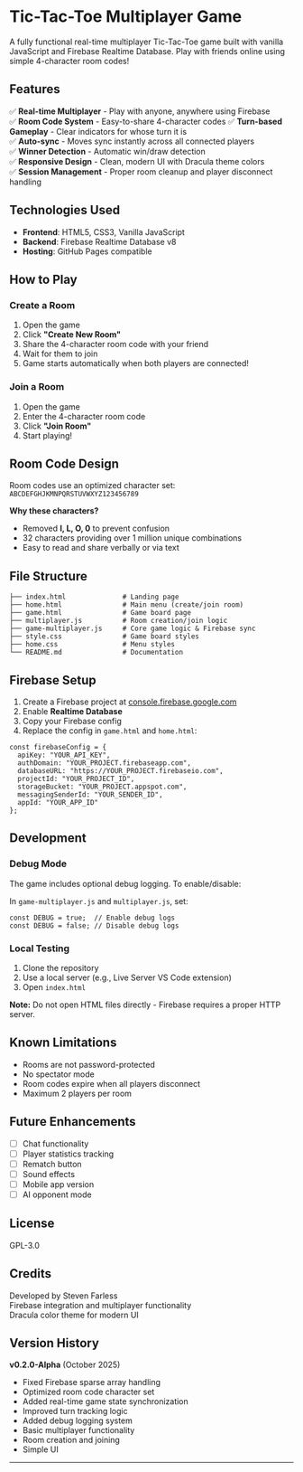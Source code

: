 # Tic-Tac-Toe Multiplayer Game

A fully functional real-time multiplayer Tic-Tac-Toe game built with vanilla JavaScript and Firebase Realtime Database. Play with friends online using simple 4-character room codes!

## Features

✅ **Real-time Multiplayer** - Play with anyone, anywhere using Firebase  
✅ **Room Code System** - Easy-to-share 4-character codes
✅ **Turn-based Gameplay** - Clear indicators for whose turn it is  
✅ **Auto-sync** - Moves sync instantly across all connected players  
✅ **Winner Detection** - Automatic win/draw detection  
✅ **Responsive Design** - Clean, modern UI with Dracula theme colors  
✅ **Session Management** - Proper room cleanup and player disconnect handling

## Technologies Used

- **Frontend**: HTML5, CSS3, Vanilla JavaScript
- **Backend**: Firebase Realtime Database v8
- **Hosting**: GitHub Pages compatible

## How to Play

### Create a Room
1. Open the game
2. Click **"Create New Room"**
3. Share the 4-character room code with your friend
4. Wait for them to join
5. Game starts automatically when both players are connected!

### Join a Room
1. Open the game
2. Enter the 4-character room code
3. Click **"Join Room"**
4. Start playing!

## Room Code Design

Room codes use an optimized character set: `ABCDEFGHJKMNPQRSTUVWXYZ123456789`

**Why these characters?**
- Removed **I, L, O, 0** to prevent confusion
- 32 characters providing over 1 million unique combinations
- Easy to read and share verbally or via text

## File Structure

```
├── index.html              # Landing page
├── home.html               # Main menu (create/join room)
├── game.html               # Game board page
├── multiplayer.js          # Room creation/join logic
├── game-multiplayer.js     # Core game logic & Firebase sync
├── style.css               # Game board styles
├── home.css                # Menu styles
└── README.md               # Documentation
```

## Firebase Setup

1. Create a Firebase project at [console.firebase.google.com](https://console.firebase.google.com)
2. Enable **Realtime Database**
3. Copy your Firebase config
4. Replace the config in `game.html` and `home.html`:

```
const firebaseConfig = {
  apiKey: "YOUR_API_KEY",
  authDomain: "YOUR_PROJECT.firebaseapp.com",
  databaseURL: "https://YOUR_PROJECT.firebaseio.com",
  projectId: "YOUR_PROJECT_ID",
  storageBucket: "YOUR_PROJECT.appspot.com",
  messagingSenderId: "YOUR_SENDER_ID",
  appId: "YOUR_APP_ID"
};
```

## Development

### Debug Mode

The game includes optional debug logging. To enable/disable:

In `game-multiplayer.js` and `multiplayer.js`, set:
```
const DEBUG = true;  // Enable debug logs
const DEBUG = false; // Disable debug logs
```

### Local Testing

1. Clone the repository
2. Use a local server (e.g., Live Server VS Code extension)
3. Open `index.html`

**Note:** Do not open HTML files directly - Firebase requires a proper HTTP server.

## Known Limitations

- Rooms are not password-protected
- No spectator mode
- Room codes expire when all players disconnect
- Maximum 2 players per room

## Future Enhancements

- [ ] Chat functionality
- [ ] Player statistics tracking
- [ ] Rematch button
- [ ] Sound effects
- [ ] Mobile app version
- [ ] AI opponent mode

## License

GPL-3.0

## Credits

Developed by Steven Farless  
Firebase integration and multiplayer functionality  
Dracula color theme for modern UI

## Version History

**v0.2.0-Alpha** (October 2025)
- Fixed Firebase sparse array handling
- Optimized room code character set
- Added real-time game state synchronization
- Improved turn tracking logic
- Added debug logging system
- Basic multiplayer functionality
- Room creation and joining
- Simple UI

---

